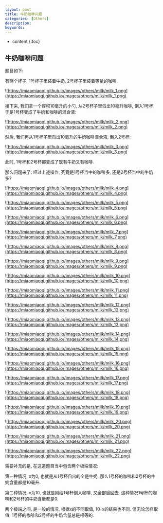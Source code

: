 ```yaml
---
layout: post
title: 牛奶咖啡问题
categories: [Others]
description: 
keywords: 
---
```



* content
{:toc}




## 牛奶咖啡问题

题目如下: 

有两个杯子, 1号杯子里装着牛奶, 2号杯子里装着等量的咖啡. 

![https://miaomiaoqi.github.io/images/others/milk/milk_1.png](https://miaomiaoqi.github.io/images/others/milk/milk_1.png)

接下来, 我们拿一个容积10毫升的小勺, 从2号杯子里舀出10毫升咖啡, 倒入1号杯. 于是1号杯变成了牛奶和咖啡的混合液: 

![https://miaomiaoqi.github.io/images/others/milk/milk_2.png](https://miaomiaoqi.github.io/images/others/milk/milk_2.png)

然后, 我们再从1号杯子里舀出10毫升的牛奶咖啡混合液, 倒入2号杯: 

![https://miaomiaoqi.github.io/images/others/milk/milk_3.png](https://miaomiaoqi.github.io/images/others/milk/milk_3.png)

此时, 1号杯和2号杯都变成了既有牛奶又有咖啡. 

那么问题来了: 经过上述操作, 究竟是1号杯当中的咖啡多, 还是2号杯当中的牛奶多? 

![https://miaomiaoqi.github.io/images/others/milk/milk_4.png](https://miaomiaoqi.github.io/images/others/milk/milk_4.png)

![https://miaomiaoqi.github.io/images/others/milk/milk_5.png](https://miaomiaoqi.github.io/images/others/milk/milk_5.png)

![https://miaomiaoqi.github.io/images/others/milk/milk_6.png](https://miaomiaoqi.github.io/images/others/milk/milk_6.png)

![https://miaomiaoqi.github.io/images/others/milk/milk_7.png](https://miaomiaoqi.github.io/images/others/milk/milk_7.png)

![https://miaomiaoqi.github.io/images/others/milk/milk_8.png](https://miaomiaoqi.github.io/images/others/milk/milk_8.png)

![https://miaomiaoqi.github.io/images/others/milk/milk_9.png](https://miaomiaoqi.github.io/images/others/milk/milk_9.png)

![https://miaomiaoqi.github.io/images/others/milk/milk_10.png](https://miaomiaoqi.github.io/images/others/milk/milk_10.png)

![https://miaomiaoqi.github.io/images/others/milk/milk_11.png](https://miaomiaoqi.github.io/images/others/milk/milk_11.png)

![https://miaomiaoqi.github.io/images/others/milk/milk_12.png](https://miaomiaoqi.github.io/images/others/milk/milk_12.png)

![https://miaomiaoqi.github.io/images/others/milk/milk_13.png](https://miaomiaoqi.github.io/images/others/milk/milk_13.png)

![https://miaomiaoqi.github.io/images/others/milk/milk_14.png](https://miaomiaoqi.github.io/images/others/milk/milk_14.png)

![https://miaomiaoqi.github.io/images/others/milk/milk_15.png](https://miaomiaoqi.github.io/images/others/milk/milk_15.png)

![https://miaomiaoqi.github.io/images/others/milk/milk_16.png](https://miaomiaoqi.github.io/images/others/milk/milk_16.png)

![https://miaomiaoqi.github.io/images/others/milk/milk_17.png](https://miaomiaoqi.github.io/images/others/milk/milk_17.png)

![https://miaomiaoqi.github.io/images/others/milk/milk_18.png](https://miaomiaoqi.github.io/images/others/milk/milk_18.png)

![https://miaomiaoqi.github.io/images/others/milk/milk_19.png](https://miaomiaoqi.github.io/images/others/milk/milk_19.png)

![https://miaomiaoqi.github.io/images/others/milk/milk_20.png](https://miaomiaoqi.github.io/images/others/milk/milk_20.png)

![https://miaomiaoqi.github.io/images/others/milk/milk_21.png](https://miaomiaoqi.github.io/images/others/milk/milk_21.png)

![https://miaomiaoqi.github.io/images/others/milk/milk_22.png](https://miaomiaoqi.github.io/images/others/milk/milk_22.png)

需要补充的是, 在这道题目当中包含两个极端情况: 

第一种情况, x为0, 也就是从1号杯舀出的全是牛奶, 那么1号杯的咖啡和2号杯的牛奶含量都是10毫升. 

第二种情况, x为10, 也就是刚给1号杯倒入咖啡, 又全部舀回去. 这种情况1号杯的咖啡和2号杯的牛奶含量都是0. 

两个极端之间, 是一般的情况, 根据x的不同取值, 10-x的结果也不同. 但无论怎样取值, 1号杯的咖啡和2号杯的牛奶含量总是相等的. 